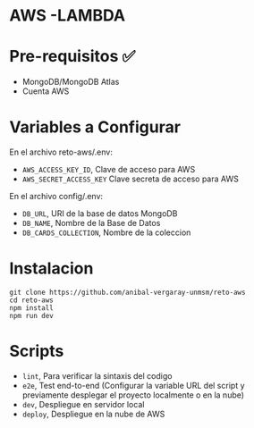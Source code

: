 # AWS -LAMBDA

# Pre-requisitos ✅
- MongoDB/MongoDB Atlas
- Cuenta AWS

# Variables a Configurar

En el archivo reto-aws/.env:

- `AWS_ACCESS_KEY_ID`, Clave de acceso para AWS 
- `AWS_SECRET_ACCESS_KEY` Clave secreta de acceso para AWS

En el archivo config/.env:
- `DB_URL`, URI de la base de datos MongoDB
- `DB_NAME`, Nombre de la Base de Datos
- `DB_CARDS_COLLECTION`, Nombre de la coleccion

# Instalacion

```
git clone https://github.com/anibal-vergaray-unmsm/reto-aws
cd reto-aws
npm install
npm run dev

```
# Scripts

- `lint`, Para verificar la sintaxis del codigo
- `e2e`, Test end-to-end (Configurar la variable URL del script y previamente desplegar el proyecto localmente o en la nube)
- `dev`, Despliegue en servidor local
- `deploy`, Despliegue en la nube de AWS
